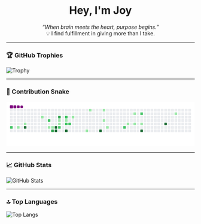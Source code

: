 <h1 align="center">Hey, I'm Joy</h1>

<p align="center">
  <em>“When brain meets the heart, purpose begins.”</em><br>
  💡 I find fulfillment in giving more than I take.
</p>

---

### 🏆 GitHub Trophies

![Trophy](https://github-profile-trophy.vercel.app/?username=coochill&theme=onedark&rank=SSS,SS,S,AAA,AA,A,B,C)

---

### 🐍 Contribution Snake

![Snake gif](https://github.com/coochill/coochill/blob/output/github-contribution-grid-snake.gif)

---

### 📈 GitHub Stats

![GitHub Stats](https://github-readme-stats.vercel.app/api?username=coochill&show_icons=true&theme=tokyonight)

---

### 🔝 Top Languages

![Top Langs](https://github-readme-stats.vercel.app/api/top-langs/?username=coochill&layout=compact)
